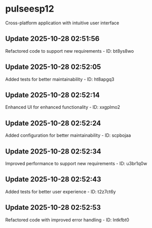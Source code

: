# pulseesp12
Cross-platform application with intuitive user interface

## Update 2025-10-28 02:51:56
Refactored code to support new requirements - ID: bt8ys8wo


## Update 2025-10-28 02:52:05
Added tests for better maintainability - ID: ht8apgq3


## Update 2025-10-28 02:52:14
Enhanced UI for enhanced functionality - ID: xxgplmo2


## Update 2025-10-28 02:52:24
Added configuration for better maintainability - ID: scpbojaa


## Update 2025-10-28 02:52:34
Improved performance to support new requirements - ID: u3br1q0w


## Update 2025-10-28 02:52:43
Added tests for better user experience - ID: t2z7ct6y


## Update 2025-10-28 02:52:53
Refactored code with improved error handling - ID: lntkfbt0

